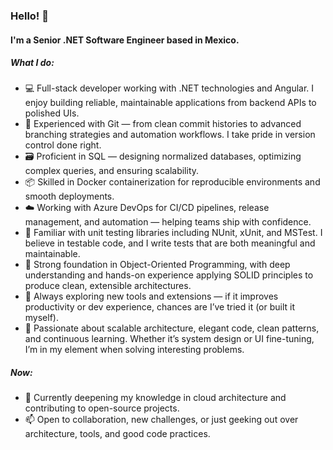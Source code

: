 ### Hello! 👋

#### I'm a Senior .NET Software Engineer based in Mexico.

##### What I do:

- 💻 Full-stack developer working with .NET technologies and Angular. I enjoy building reliable, maintainable applications from backend APIs to polished UIs.
- 🔧 Experienced with Git — from clean commit histories to advanced branching strategies and automation workflows. I take pride in version control done right.
- 🗃️ Proficient in SQL — designing normalized databases, optimizing complex queries, and ensuring scalability.
- 📦 Skilled in Docker containerization for reproducible environments and smooth deployments.
- ☁️ Working with Azure DevOps for CI/CD pipelines, release management, and automation — helping teams ship with confidence.
- 🧪 Familiar with unit testing libraries including NUnit, xUnit, and MSTest. I believe in testable code, and I write tests that are both meaningful and maintainable.
- 🧠 Strong foundation in Object-Oriented Programming, with deep understanding and hands-on experience applying SOLID principles to produce clean, extensible architectures.
- 🧩 Always exploring new tools and extensions — if it improves productivity or dev experience, chances are I’ve tried it (or built it myself).
- 🚀 Passionate about scalable architecture, elegant code, clean patterns, and continuous learning. Whether it’s system design or UI fine-tuning, I’m in my element when solving interesting problems.

##### Now:

- 🎯 Currently deepening my knowledge in cloud architecture and contributing to open-source projects.
- 📫 Open to collaboration, new challenges, or just geeking out over architecture, tools, and good code practices.

